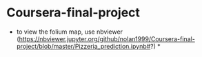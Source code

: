 # Coursera-final-project
* to view the folium map, use nbviewer (https://nbviewer.jupyter.org/github/nolan1999/Coursera-final-project/blob/master/Pizzeria_prediction.ipynb#?) *

